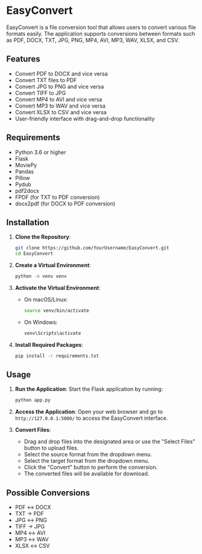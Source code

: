 # EasyConvert

EasyConvert is a file conversion tool that allows users to convert various file formats easily. The application supports conversions between formats such as PDF, DOCX, TXT, JPG, PNG, MP4, AVI, MP3, WAV, XLSX, and CSV.

## Features

- Convert PDF to DOCX and vice versa
- Convert TXT files to PDF
- Convert JPG to PNG and vice versa
- Convert TIFF to JPG
- Convert MP4 to AVI and vice versa
- Convert MP3 to WAV and vice versa
- Convert XLSX to CSV and vice versa
- User-friendly interface with drag-and-drop functionality

## Requirements

- Python 3.6 or higher
- Flask
- MoviePy
- Pandas
- Pillow
- Pydub
- pdf2docx
- FPDF (for TXT to PDF conversion)
- docx2pdf (for DOCX to PDF conversion)

## Installation

1. **Clone the Repository**:
   ```bash
   git clone https://github.com/YourUsername/EasyConvert.git
   cd EasyConvert
   ```

2. **Create a Virtual Environment**:
   ```bash
   python -m venv venv
   ```

3. **Activate the Virtual Environment**:
   - On macOS/Linux:
     ```bash
     source venv/bin/activate
     ```
   - On Windows:
     ```bash
     venv\Scripts\activate
     ```

4. **Install Required Packages**:
   ```bash
   pip install -r requirements.txt
   ```

## Usage

1. **Run the Application**:
   Start the Flask application by running:
   ```bash
   python app.py
   ```

2. **Access the Application**:
   Open your web browser and go to `http://127.0.0.1:5000/` to access the EasyConvert interface.

3. **Convert Files**:
   - Drag and drop files into the designated area or use the "Select Files" button to upload files.
   - Select the source format from the dropdown menu.
   - Select the target format from the dropdown menu.
   - Click the "Convert" button to perform the conversion.
   - The converted files will be available for download.

## Possible Conversions

- PDF ↔ DOCX
- TXT → PDF
- JPG ↔ PNG
- TIFF → JPG
- MP4 ↔ AVI
- MP3 ↔ WAV
- XLSX ↔ CSV